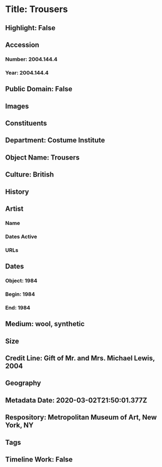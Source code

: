 # Title: Trousers
## Highlight: False
## Accession
### Number: 2004.144.4
### Year: 2004.144.4
## Public Domain: False
## Images
## Constituents
## Department: Costume Institute
## Object Name: Trousers
## Culture: British
## History
## Artist
### Name
### Dates Active
### URLs
## Dates
### Object: 1984
### Begin: 1984
### End: 1984
## Medium: wool, synthetic
## Size
## Credit Line: Gift of Mr. and Mrs. Michael Lewis, 2004
## Geography
## Metadata Date: 2020-03-02T21:50:01.377Z
## Respository: Metropolitan Museum of Art, New York, NY
## Tags
## Timeline Work: False